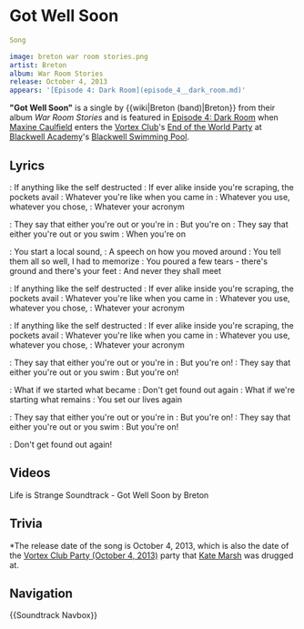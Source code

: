 #  Got Well Soon 

```yaml
Song

image: breton war room stories.png
artist: Breton
album: War Room Stories
release: October 4, 2013
appears: '[Episode 4: Dark Room](episode_4__dark_room.md)'
```

**"Got Well Soon"** is a single by {{wiki|Breton (band)|Breton}} from their album *War Room Stories* and is featured in [Episode 4: Dark Room](episode_4.md) when [Maxine Caulfield](max_caulfield.md) enters the [Vortex Club](vortex_club.md)'s [End of the World Party](end_of_the_world_party.md) at [Blackwell Academy](blackwell_academy.md)'s [Blackwell Swimming Pool](swimming_pool.md).

##  Lyrics 
: If anything like the self destructed
: If ever alike inside you're scraping, the pockets avail
: Whatever you're like when you came in
: Whatever you use, whatever you chose,
: Whatever your acronym

: They say that either you're out or you're in
: But you're on
: They say that either you're out or you swim
: When you're on

: You start a local sound,
: A speech on how you moved around
: You tell them all so well, I had to memorize
: You poured a few tears - there's ground and there's your feet
: And never they shall meet

: If anything like the self destructed
: If ever alike inside you're scraping, the pockets avail
: Whatever you're like when you came in
: Whatever you use, whatever you chose,
: Whatever your acronym

: If anything like the self destructed
: If ever alike inside you're scraping, the pockets avail
: Whatever you're like when you came in
: Whatever you use, whatever you chose,
: Whatever your acronym

: They say that either you're out or you're in
: But you're on!
: They say that either you're out or you swim
: But you're on!

: What if we started what became
: Don't get found out again
: What if we're starting what remains
: You set our lives again

: They say that either you're out or you're in
: But you're on!
: They say that either you're out or you swim
: But you're on!

: Don't get found out again!

##  Videos 

Life is Strange Soundtrack - Got Well Soon by Breton

##  Trivia 
*The release date of the song is October 4, 2013, which is also the date of the [Vortex Club Party (October 4, 2013)](vortex_club.md) party that [Kate Marsh](kate_marsh.md) was drugged at.

##  Navigation 
{{Soundtrack Navbox}}

